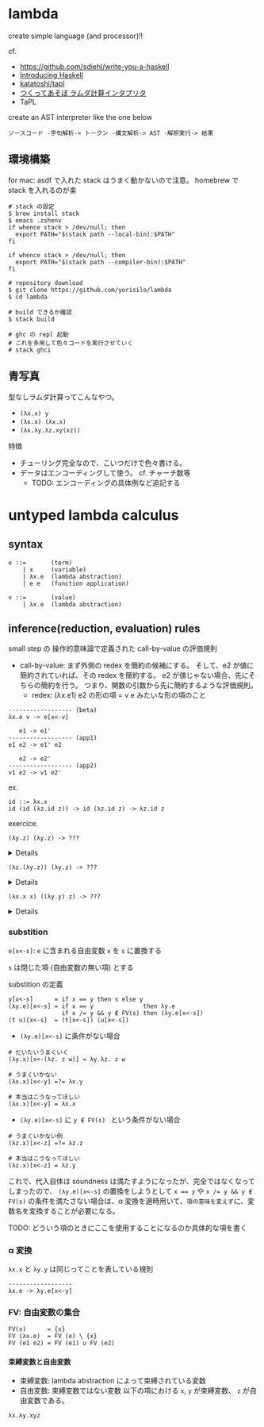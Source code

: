 # lambda
create simple language (and processor)!!

cf.
- https://github.com/sdiehl/write-you-a-haskell
- [Introducing Haskell](https://www.cs.princeton.edu/~dpw/cos441-11/notes/slides15-lambda-proofs.pdf)
- [katatoshi/tapl](https://github.com/katatoshi/tapl)
- [つくってあそぼ ラムダ計算インタプリタ](https://speakerdeck.com/kmc_jp/implement-an-interpreter-of-lambda-calculus?slide=17)
- TaPL

create an AST interpreter like the one below
```
ソースコード -字句解析-> トークン -構文解析-> AST -解釈実行-> 結果
```

## 環境構築
for mac: asdf で入れた stack はうまく動かないので注意。 homebrew で stack を入れるのが楽

``` shell
# stack の設定
$ brew install stack
$ emacs .zshenv
if whence stack > /dev/null; then
  export PATH="$(stack path --local-bin):$PATH"
fi

if whence stack > /dev/null; then
  export PATH="$(stack path --compiler-bin):$PATH"
fi

# repository download
$ git clone https://github.com/yorisilo/lambda
$ cd lambda

# build できるか確認
$ stack build

# ghc の repl 起動
# これを多用して色々コードを実行させていく
# stack ghci
```

## 青写真
型なしラムダ計算ってこんなやつ。

- `(λx.x) y`
- `(λx.x) (λx.x)`
- `(λx.λy.λz.xy(xz))`

特徴
- チューリング完全なので、こいつだけで色々書ける。
- データはエンコーディングして使う。 cf. チャーチ数等
  - TODO: エンコーディングの具体例など追記する

# untyped lambda calculus
## syntax

```
e ::=       (term)
    | x     (variable)
    | λx.e  (lambda abstraction)
    | e e   (function application)

v ::=       (value)
    | λx.e  (lambda abstraction)
```

## inference(reduction, evaluation) rules
small step の 操作的意味論で定義された call-by-value の評価規則

- call-by-value: まず外側の redex を簡約の候補にする。 そして、e2 が値に簡約されていれば、その redex を簡約する。
  e2 が値じゃない場合、先にそちらの簡約を行う。
  つまり、関数の引数から先に簡約するような評価規則。
  - redex: (λx.e1) e2 の形の項 = v e みたいな形の項のこと


```
------------------ (beta)
λx.e v -> e[x<-v]

   e1 -> e1'
------------------ (app1)
e1 e2 -> e1' e2

   e2 -> e2'
------------------ (app2)
v1 e2 -> v1 e2'
```

ex.

```
id ::= λx.x
id (id (λz.id z)) -> id (λz.id z) -> λz.id z
```


exercice.

```
(λy.z) (λy.z) -> ???
```

<details>

```
(λy.z) (λy.z) -> z
```

</details>


```
(λz.(λy.z)) (λy.z) -> ???
```

<details>

```
(λz.(λy.z)) (λy.z) -> λz.λz.λz.λz...
```

</details>

```
(λx.x x) ((λy.y) z) -> ???
```

<details>

```
(λx.x x) ((λy.y) z) -> stack
```

</details>

### substition
`e[x<-s]`: `e` に含まれる自由変数 `x` を `s` に置換する

`s` は閉じた項 (自由変数の無い項) とする

substition の定義

```
y[x<-s]      = if x == y then s else y
(λy.e)[x<-s] = if x == y              then λy.e
               if x /= y && y ∉ FV(s) then (λy.e[x<-s])
(t u)[x<-s]  = (t[x<-s]) (u[x<-s])
```

- `(λy.e)[x<-s]` に条件がない場合

```
# だいたいうまくいく
(λy.x)[x<-(λz. z w)] = λy.λz. z w

# うまくいかない
(λx.x)[x<-y] =?= λx.y

# 本当はこうなってほしい
(λx.x)[x<-y] = λx.x
```

- `(λy.e)[x<-s]` に `y ∉ FV(s) ` という条件がない場合

```
# うまくいかない例
(λz.x)[x<-z] =?= λz.z

# 本当はこうなってほしい
(λz.x)[x<-z] = λz.y
```

これで、代入自体は soundness は満たすようになったが、完全ではなくなってしまったので、
`(λy.e)[x<-s]` の置換をしようとして `x == y` や `x /= y && y ∉ FV(s)` の条件を満たさない場合は、α 変換を適時用いて、`項の意味を変えず`に、変数名を変換することが必要になる。

TODO: どういう項のときにここを使用することになるのか具体的な項を書く

### α 変換
`λx.x` と `λy.y` は同じってことを表している規則

```
------------------
λx.e -> λy.e[x<-y]
```

### FV: 自由変数の集合

```
FV(x)      = {x}
FV (λx.e)  = FV (e) \ {x}
FV (e1 e2) = FV (e1) ∪ FV (e2)
```

#### 束縛変数と自由変数
- 束縛変数: lambda abstraction によって束縛されている変数
- 自由変数: 束縛変数ではない変数
以下の項における `x`, `y` が束縛変数、 `z` が自由変数である。

```
λx.λy.xyz
```
